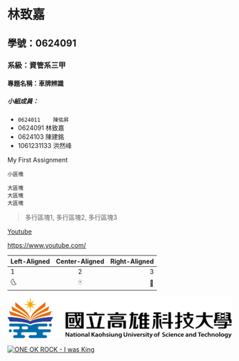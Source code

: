 # 林致嘉

## 學號：0624091

### 系級：資管系三甲

#### 專題名稱：車牌辨識

##### 小組成員：
* `0624011    陳佑昇`
* 0624091    林致嘉
* 0624103    陳建銘
* 1061231133 洪然峰

My First Assignment

`小區塊`

```
大區塊
大區塊
大區塊
```

> 多行區塊1,
> 多行區塊2,
> 多行區塊3

[Youtube](https://www.youtube.com)

<https://www.youtube.com/>

| Left-Aligned | Center-Aligned | Right-Aligned |
|:-------------|:--------------:|--------------:|
|1|2|3|
|:last_quarter_moon_with_face:|:mahjong:|:first_quarter_moon_with_face:|


![NKUST](nkust.png "高科大")

[![ONE OK ROCK - I was King](https://i.ytimg.com/vi/s3VJUVkKqyc/maxresdefault.jpg)](https://www.youtube.com/watch?v=RxCEMy022Do "ONE OK ROCK - I was King")
